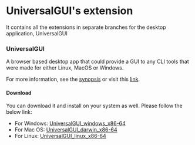 # UniversalGUI's extension
It contains all the extensions in separate branches for the desktop application, UniversalGUI

### UniversalGUI

A browser based desktop app that could provide a GUI to any CLI tools that were made for either Linux, MacOS or Windows.

For more information, see the [synopsis](https://docs.google.com/presentation/d/e/2PACX-1vRvBSYGm94coMkS7peJHEBdXODVQyzEih2Y9Hn92ASbZynMjJE_-y0N3Cjl-CTsgagx1dItsfqJch9L/pub?start=false&loop=false&delayms=3000) or visit this [link](http://nistush.in/wiki/product_universalgui).

#### Download

You can download it and install on your system as well. Please follow the below link: 

- For Windows: [UniversalGUI\_windows\_x86-64](https://app.box.com/s/pb0mgrke2aun1n5ipg9iasy9awval950)
- For Mac OS: [UniversalGUI\_darwin\_x86-64](https://app.box.com/s/81gpgp5s6t56y2rd9eox9schc3mxnw3u)
- For Linux: [UniversalGUI\_linux_x86\-64](https://app.box.com/s/imbcpji8al66n5ut4r0mtteg4a3twass)
